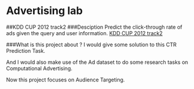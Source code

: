 Advertising lab
==========
##KDD CUP 2012 track2
###Desciption
Predict the click-through rate of ads given the query and user information.
<a href="http://www.kddcup2012.org/c/kddcup2012-track2">KDD CUP 2012 track2</a>

###What is this project about ?
I would give some solution to this CTR Prediction Task. 

And I would also make use of the Ad dataset to do some research tasks on Computational Advertising.

Now this project focuses on Audience Targeting.
